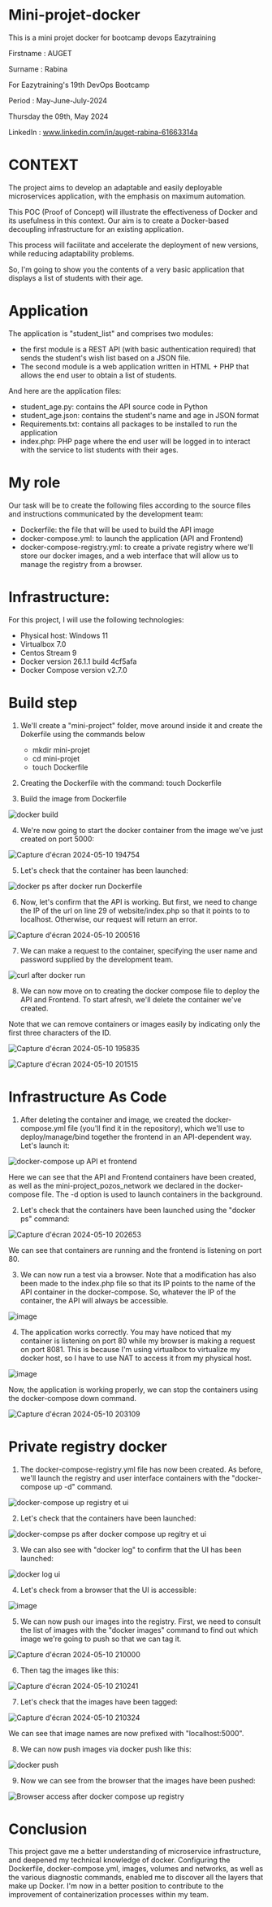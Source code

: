 # Mini-projet-docker
This is a mini projet docker for bootcamp devops Eazytraining

Firstname : AUGET

Surname : Rabina

For Eazytraining's 19th DevOps Bootcamp

Period : May-June-July-2024

Thursday the 09th, May 2024

LinkedIn : www.linkedin.com/in/auget-rabina-61663314a


# CONTEXT

The project aims to develop an adaptable and easily deployable microservices application, with the emphasis on maximum automation.

This POC (Proof of Concept) will illustrate the effectiveness of Docker and its usefulness in this context. Our aim is to create a Docker-based decoupling infrastructure 
for an existing application.

This process will facilitate and accelerate the deployment of new versions, while reducing adaptability problems.

So, I'm going to show you the contents of a very basic application that displays a list of students with their age.

# Application

The application is "student_list" and comprises two modules:

+ the first module is a REST API (with basic authentication required) that sends the student's wish list based on a JSON file.
+ The second module is a web application written in HTML + PHP that allows the end user to obtain a list of students.

And here are the application files:

+ student_age.py: contains the API source code in Python
+ student_age.json: contains the student's name and age in JSON format
+ Requirements.txt: contains all packages to be installed to run the application
+ index.php: PHP page where the end user will be logged in to interact with the service to list students with their ages. 

# My role

Our task will be to create the following files according to the source files and instructions communicated by the development team:

+ Dockerfile: the file that will be used to build the API image
+ docker-compose.yml: to launch the application (API and Frontend)
+ docker-compose-registry.yml: to create a private registry where we'll store our docker images, and a web interface that will allow us to manage the registry from a browser.

# Infrastructure:

For this project, I will use the following technologies:

+ Physical host: Windows 11
+ Virtualbox 7.0
+ Centos Stream 9
+ Docker version 26.1.1 build 4cf5afa
+ Docker Compose version v2.7.0

# Build step

1. We'll create a "mini-project" folder, move around inside it and create the Dokerfile using the commands below 

   + mkdir mini-projet
   + cd mini-projet
   + touch Dockerfile

2. Creating the Dockerfile with the command: touch Dockerfile

3. Build the image from Dockerfile

![docker build](https://github.com/RabinaAuget/mini-projet-docker/assets/61904489/cdeccc79-fddd-4091-a90a-52d9e5781a0a)

4. We're now going to start the docker container from the image we've just created on port 5000:

![Capture d'écran 2024-05-10 194754](https://github.com/RabinaAuget/mini-projet-docker/assets/61904489/1abd3c99-71f3-45f0-8a15-b751178ead18)

5. Let's check that the container has been launched:

![docker ps after docker run Dockerfile](https://github.com/RabinaAuget/mini-projet-docker/assets/61904489/e2804206-eae5-4d42-8ea3-f4d43787c60a)

6. Now, let's confirm that the API is working. But first, we need to change the IP of the url on line 29 of website/index.php so that it points to to localhost.
   Otherwise, our request will return an error.

![Capture d'écran 2024-05-10 200516](https://github.com/RabinaAuget/mini-projet-docker/assets/61904489/a443084a-3d90-4fc1-9e70-b7204ffefdb6)

7. We can make a request to the container, specifying the user name and password supplied by the development team.

![curl after docker run](https://github.com/RabinaAuget/mini-projet-docker/assets/61904489/ab72302d-299c-48cf-be01-d7a09151e130)

8. We can now move on to creating the docker compose file to deploy the API and Frontend. To start afresh, we'll delete the container we've created.

Note that we can remove containers or images easily by indicating only the first three characters of the ID.

![Capture d'écran 2024-05-10 195835](https://github.com/RabinaAuget/mini-projet-docker/assets/61904489/7f1abac3-be94-4166-8d52-7c286a619517)

![Capture d'écran 2024-05-10 201515](https://github.com/RabinaAuget/mini-projet-docker/assets/61904489/a10c0a19-d650-44e3-a6a6-240c697d4739)

# Infrastructure As Code

1. After deleting the container and image, we created the docker-compose.yml file (you'll find it in the repository), which we'll use to deploy/manage/bind together the frontend in an API-dependent way.
Let's launch it:

![docker-compose up API et frontend](https://github.com/RabinaAuget/mini-projet-docker/assets/61904489/dce082ed-c24e-467b-8bb1-7699d122a53e)

Here we can see that the API and Frontend containers have been created, as well as the mini-project_pozos_network we declared in the docker-compose file.
The -d option is used to launch containers in the background.

2. Let's check that the containers have been launched using the "docker ps" command:

![Capture d'écran 2024-05-10 202653](https://github.com/RabinaAuget/mini-projet-docker/assets/61904489/55cba70d-e460-4097-a526-9184656176d8)

We can see that containers are running and the frontend is listening on port 80.

3. We can now run a test via a browser. Note that a modification has also been made to the index.php file so that its IP points to the name of the API container in the docker-compose.
So, whatever the IP of the container, the API will always be accessible.

![image](https://github.com/RabinaAuget/mini-projet-docker/assets/61904489/45d352e3-1ea5-4aa4-924b-74a3d35d69a9)

4. The application works correctly. You may have noticed that my container is listening on port 80 while my browser is making a request on port 8081.
This is because I'm using virtualbox to virtualize my docker host, so I have to use NAT to access it from my physical host.

![image](https://github.com/RabinaAuget/mini-projet-docker/assets/61904489/4760b7ef-0f0e-4cea-94b8-4dcccc4cefb2)

Now, the application is working properly, we can stop the containers using the docker-compose down command.

![Capture d'écran 2024-05-10 203109](https://github.com/RabinaAuget/mini-projet-docker/assets/61904489/1d11fb88-34e5-4ff7-bc5a-0fd6c77eac7f)

# Private registry docker

1. The docker-compose-registry.yml file has now been created. As before, we'll launch the registry and user interface containers with the "docker-compose up -d" command.

![docker-compose up registry et ui](https://github.com/RabinaAuget/mini-projet-docker/assets/61904489/11d155d1-6dc1-4ef7-938d-96e43e35208f)

2. Let's check that the containers have been launched:

![docker-compse ps after docker compose up regitry et ui](https://github.com/RabinaAuget/mini-projet-docker/assets/61904489/e7995c70-0260-4cfc-aa3f-af74a450bf31)

3. We can also see with "docker log" to confirm that the UI has been launched:

![docker log ui](https://github.com/RabinaAuget/mini-projet-docker/assets/61904489/b7363bc6-8a0d-425d-b8ad-52e9176ad547)

4. Let's check from a browser that the UI is accessible:

![image](https://github.com/RabinaAuget/mini-projet-docker/assets/61904489/97e4e3fb-b054-42d1-aa0e-fae9ff7c9fe1)

5. We can now push our images into the registry. First, we need to consult the list of images with the "docker images" command to find out which image we're going to push so that we can tag it.

![Capture d'écran 2024-05-10 210000](https://github.com/RabinaAuget/mini-projet-docker/assets/61904489/7bbcdc76-d97b-42a4-bfcd-b1716ddc2027)

6. Then tag the images like this:

![Capture d'écran 2024-05-10 210241](https://github.com/RabinaAuget/mini-projet-docker/assets/61904489/028655f5-9506-4fc9-8114-43b5fcd41350)

7. Let's check that the images have been tagged:

![Capture d'écran 2024-05-10 210324](https://github.com/RabinaAuget/mini-projet-docker/assets/61904489/e7a97524-2bc5-4714-b516-8502852125e1)

We can see that image names are now prefixed with "localhost:5000".

8. We can now push images via docker push like this:

![docker push](https://github.com/RabinaAuget/mini-projet-docker/assets/61904489/2c2eab38-cbc1-43ab-bf50-d114092c9745)

9. Now we can see from the browser that the images have been pushed:

![Browser access after docker compose up registry ](https://github.com/RabinaAuget/mini-projet-docker/assets/61904489/af5ca790-b95d-48b2-bac8-668b6abb0a71)

# Conclusion

This project gave me a better understanding of microservice infrastructure, and deepened my technical knowledge of docker.
Configuring the Dockerfile, docker-compose.yml, images, volumes and networks, as well as the various diagnostic commands, enabled me to discover all the layers that make up Docker. 
I'm now in a better position to contribute to the improvement of containerization processes within my team.















